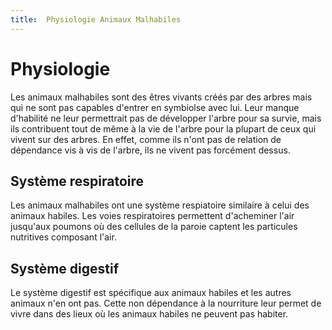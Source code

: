 ```yaml
---
title:  Physiologie Animaux Malhabiles
---
```


# Physiologie

Les animaux malhabiles sont des êtres vivants créés par des arbres mais qui ne sont pas capables d'entrer en symbiolse avec lui. Leur manque d'habilité ne leur permettrait pas de développer l'arbre pour sa survie, mais ils contribuent tout de même à la vie de l'arbre pour la plupart de ceux qui vivent sur des arbres. En effet, comme ils n'ont pas de relation de dépendance vis à vis de l'arbre, ils ne vivent pas forcément dessus.

## Système respiratoire
Les animaux malhabiles ont une système respiatoire similaire à celui des animaux habiles.  Les voies respiratoires permettent d'acheminer l'air jusqu'aux poumons où des cellules de la paroie captent les particules nutritives composant l'air.

## Système digestif
Le système digestif est spécifique aux animaux habiles et les autres animaux n'en ont pas. Cette non dépendance à la nourriture leur permet de vivre dans des lieux où les animaux habiles ne peuvent pas habiter.

